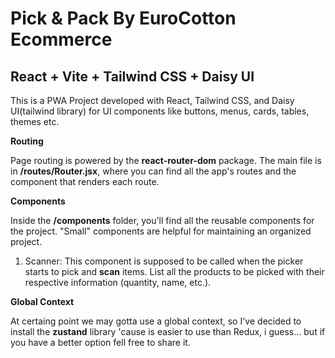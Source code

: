# Pick & Pack By EuroCotton Ecommerce

## React + Vite + Tailwind CSS + Daisy UI

This is a PWA Project developed with React, Tailwind CSS, and Daisy UI(tailwind library) for UI components like buttons, menus, cards, tables, themes etc.

**Routing**

Page routing is powered by the **react-router-dom** package. The main file is in **/routes/Router.jsx**, where you can find all the app's routes and the component that renders each route.

**Components**

Inside the **/components** folder, you'll find all the reusable components for the project. "Small" components are helpful for maintaining an organized project.

1. Scanner: This component is supposed to be called when the picker starts to pick and **scan** items. List all the products to be picked with their respective information (quantity, name, etc.).

**Global Context**

At certaing point we may gotta use a global context, so I've decided to install the **zustand** library 'cause is easier to use than Redux, i guess...
but if you have a better option fell free to share it.
